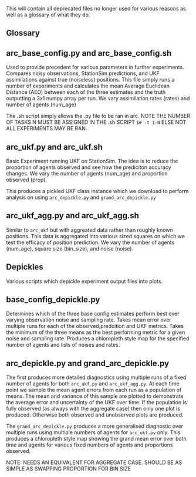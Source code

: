 This will contain all deprecated files no longer used for various reasons as well as a glossary of what they do. 

## Glossary

## arc_base_config.py and arc_base_config.sh

Used to provide precedent for various parameters in further experiments. Compares noisy observations, StationSim predictions, and UKF assimilations against true (noiseless) positions. This file simply runs a number of experiments and calculates the mean Average Euclidean Distance (AED) between each of the three estimates and the truth outputting a 3x1 numpy array per run. We vary assimilation rates (rates) and number of agents (num_age) 

The .sh script simply allows the .py file to be ran in arc. NOTE THE NUMBER OF TASKS N MUST BE ASSIGNED IN THE .sh SCRIPT `$# -t 1-N` ELSE NOT ALL EXPERIMENTS MAY BE RAN.

## arc_ukf.py and arc_ukf.sh

Basic Experiment running UKF on StationSim. The idea is to reduce the proportion of agents observed and see how the prediciton accuracy changes. We vary the number of agents (num_age) and proportion observed (prop).

This produces a pickled UKF class instance which we download to perform analysis on using `arc_depickle.py` and `grand_arc_depickle.py`

## arc_ukf_agg.py and arc_ukf_agg.sh

Similar to `arc_ukf` but with aggreated data rather than roughly known positions. This data is aggregated into various sized squares on which we test the efficacy of position prediction.  We vary the number of agents (num_age), square size (bin_size), and noise (noise).

## Depickles

Various scripts which depickle experiment output files into plots.

## base_config_depickle.py

Determines which of the three base config estimates perform best over varying observation noise and sampling rate.
Takes mean error over multiple runs for each of the observed,predcition and UKF metrics. Takes the minimum of the three means as the best performing metric for a given noise and sampling rate. Produces a chloropleth style map for the specified number of agents and lists of noises and rates.

## arc_depickle.py and grand_arc_depickle.py

The first produces more detailed diagnostics using multiple runs of a fixed number of agents for both `arc_ukf.py` and `arc_ukf_agg.py`. At each time point we sample the mean agent errors from each run as a population of means. The mean and variance of this sample are plotted to demonstrate the average error and uncertainty of the UKF over time. If the population is fully observed (as always with the aggregate case) then only one plot is produced. Otherwise both observed and unobserved plots are produced.

The `grand_arc_depickle.py` produces a more generalised diagnostic over multiple runs using multiple numbers of agents for `arc_ukf.py` only. This produces a chloropleth style map showing the grand mean error over both time and agents for various fixed numbers of agents and proportions observed.

NOTE: NEEDS AN EQUIVALENT FOR AGGREGATE CASE. SHOULD BE AS SIMPLE AS SWAPPING PROPORTION FOR BIN SIZE
